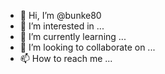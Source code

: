 - 👋 Hi, I’m @bunke80
- 👀 I’m interested in ...
- 🌱 I’m currently learning ...
- 💞️ I’m looking to collaborate on ...
- 📫 How to reach me ...

<!---
bunke80/bunke80 is a ✨ special ✨ repository because its `README.md` (this file) appears on your GitHub profile.
You can click the Preview link to take a look 
